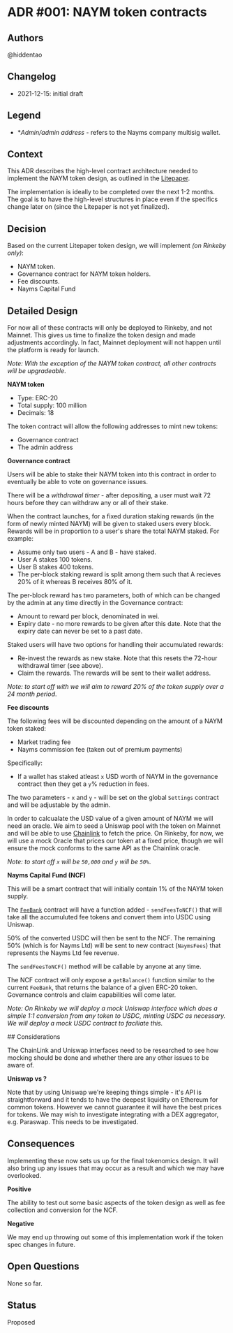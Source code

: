 # ADR #001: NAYM token contracts

## Authors

@hiddentao

## Changelog

* 2021-12-15: initial draft

## Legend

* **Admin/admin address* - refers to the Nayms company multisig wallet.

## Context

This ADR describes the high-level contract architecture needed to implement the NAYM token design, as outlined in the [Litepaper](https://docs.google.com/document/d/1_-eVYtGmxAxn9bA4AXBSA1UhlLxL-y8in41s2gTd53I/). 

The implementation is ideally to be completed over the next 1-2 months. The goal is to have the high-level structures in place even if the specifics change later on (since the Litepaper is not yet finalized).

## Decision

Based on the current Litepaper token design, we will implement _(on Rinkeby only)_:

* NAYM token.
* Governance contract for NAYM token holders.
* Fee discounts.
* Nayms Capital Fund

## Detailed Design

For now all of these contracts will only be deployed to Rinkeby, and not Mainnet. This gives us time to finalize the token design and made adjustments accordingly. In fact, Mainnet deployment will not happen until the platform is ready for launch.

_Note: With the exception of the NAYM token contract, all other contracts will be upgradeable_.

**NAYM token**

* Type: ERC-20
* Total supply: 100 million
* Decimals: 18

The token contract will allow the following addresses to mint new tokens:

* Governance contract
* The admin address

**Governance contract**

Users will be able to stake their NAYM token into this contract in order to eventually be able to vote on governance issues. 

There will be a _withdrawal timer_ - after depositing, a user must wait 72 hours before they can withdraw any or all of their stake.

When the contract launches, for a fixed duration staking rewards (in the form of newly minted NAYM) will be given to staked users every block. Rewards will be in proportion to a user's share the total NAYM staked. For example:

* Assume only two users - A and B - have staked.
* User A stakes 100 tokens.
* User B stakes 400 tokens.
* The per-block staking reward is split among them such that A recieves 20% of it whereas B receives 80% of it.

The per-block reward has two parameters, both of which can be changed by the admin at any time directly in the Governance contract:

* Amount to reward per block, denominated in wei.
* Expiry date - no more rewards to be given after this date. Note that the expiry date can never be set to a past date.


Staked users will have two options for handling their accumulated rewards:

* Re-invest the rewards as new stake. Note that this resets the 72-hour withdrawal timer (see above).
* Claim the rewards. The rewards will be sent to their wallet address.

_Note: to start off with we will aim to reward 20% of the token supply over a 24 month period_.

**Fee discounts**

The following fees will be discounted depending on the amount of a NAYM token staked:

* Market trading fee
* Nayms commission fee (taken out of premium payments)

Specifically:

* If a wallet has staked atleast `x` USD worth of NAYM in the governance contract then they get a `y`% reduction in fees.

The two parameters - `x` and `y` - will be set on the global `Settings` contract and will be adjustable by the admin.

In order to calcualate the USD value of a given amount of NAYM we will need an oracle. We aim to seed a Uniswap pool with the token on Mainnet and will be able to use [Chainlink](https://chain.link/) to fetch the price. On Rinkeby, for now, we will use a mock Oracle that prices our token at a fixed price, though we will ensure the mock conforms to the same API as the Chainlink oracle.

_Note: to start off `x` will be `50,000` and `y` will be `50%`_.

**Nayms Capital Fund (NCF)**

This will be a smart contract that will initially contain 1% of the NAYM token supply.

The [`FeeBank`](https://github.com/nayms/contracts/blob/master/contracts/FeeBank.sol) contract will have a function added - `sendFeesToNCF()` that will take all the accumuluted fee tokens and convert them into USDC using Uniswap. 

50% of the converted USDC will then be sent to the NCF. The remaining 50% (which is for Nayms Ltd) will be sent to new contract (`NaymsFees`) that represents the Nayms Ltd fee revenue.

The `sendFeesToNCF()` method will be callable by anyone at any time.

The NCF contract will only expose a `getBalance()` function similar to the current `FeeBank`, that returns the balance of a given ERC-20 token. Governance controls and claim capabilities will come later.

_Note: On Rinkeby we will deploy a mock Uniswap interface which does a simple 1:1 conversion from any token to USDC, minting USDC as necessary. We will deploy a mock USDC contract to faciliate this._

## Considerations

The ChainLink and Uniswap interfaces need to be researched to see how mocking should be done and whether there are any other issues to be aware of. 

**Uniswap vs ?**

Note that by using Uniswap we're keeping things simple - it's API is straightforward and it tends to have the deepest liquidity on Ethereum for common tokens. However we cannot guarantee it will have the best prices for tokens. We may wish to investigate integrating with a DEX aggregator, e.g. Paraswap. This needs to be investigated.

## Consequences

Implementing these now sets us up for the final tokenomics design. It will also bring up any issues that may occur as a result and which we may have overlooked.

**Positive**

The ability to test out some basic aspects of the token design as well as fee collection and conversion for the NCF.

**Negative**

We may end up throwing out some of this implementation work if the token spec changes in future.

## Open Questions

None so far.

## Status

Proposed

